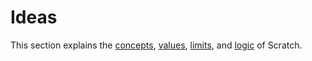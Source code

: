 # Ideas

This section explains the [concepts](/ideas/concepts/), [values](/ideas/values/), [limits](/ideas/limits/), and [logic](/ideas/logic/) of Scratch.
